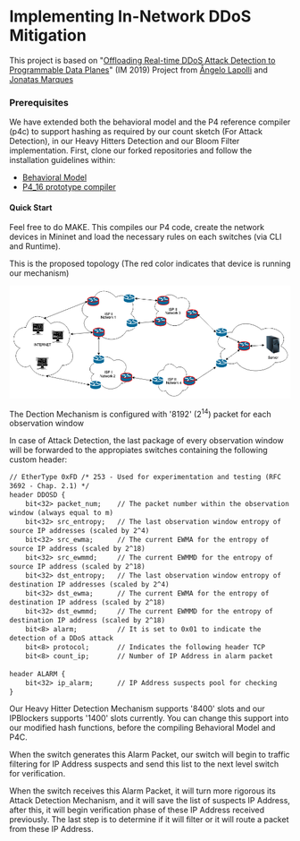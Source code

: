 # Implementing In-Network DDoS Mitigation

This project is based on "[Offloading Real-time DDoS Attack Detection to Programmable Data Planes](https://ieeexplore.ieee.org/document/8717869)" (IM 2019) Project from [Ângelo Lapolli](https://github.com/aclapolli) and [Jonatas Marques](https://github.com/jonadmark/)

### Prerequisites
We have extended both the behavioral model and the P4 reference compiler (p4c) to support hashing as required by our count sketch (For Attack Detection), in our Heavy Hitters Detection and our Bloom Filter implementation.
First, clone our forked repositories and follow the installation guidelines within:

- [Behavioral Model](https://github.com/andreyqg/behavioral-model)
- [P4_16 prototype compiler](https://github.com/andreyqg/p4c)

#### Quick Start
Feel free to do MAKE. This compiles our P4 code, create the network devices in Mininet and load the necessary rules on each switches (via CLI and Runtime).

This is the proposed topology (The red color indicates that device is running our mechanism)

![topology](./Topology.png)

The Dection Mechanism is configured with '8192' (2<sup>14</sup>) packet for each observation window

In case of Attack Detection, the last package of every observation window will be forwarded to the appropiates switches containing the following custom header:
```
// EtherType 0xFD /* 253 - Used for experimentation and testing (RFC 3692 - Chap. 2.1) */
header DDOSD {
    bit<32> packet_num;    // The packet number within the observation window (always equal to m)
    bit<32> src_entropy;   // The last observation window entropy of source IP addresses (scaled by 2^4)
    bit<32> src_ewma;      // The current EWMA for the entropy of source IP address (scaled by 2^18)
    bit<32> src_ewmmd;     // The current EWMMD for the entropy of source IP address (scaled by 2^18)
    bit<32> dst_entropy;   // The last observation window entropy of destination IP addresses (scaled by 2^4)
    bit<32> dst_ewma;      // The current EWMA for the entropy of destination IP address (scaled by 2^18)
    bit<32> dst_ewmmd;     // The current EWMMD for the entropy of destination IP address (scaled by 2^18)
    bit<8> alarm;          // It is set to 0x01 to indicate the detection of a DDoS attack
    bit<8> protocol;       // Indicates the following header TCP
    bit<8> count_ip;       // Number of IP Address in alarm packet
    
header ALARM {
    bit<32> ip_alarm;      // IP Address suspects pool for checking
}
```

Our Heavy Hitter Detection Mechanism supports '8400' slots and our IPBlockers supports '1400' slots currently. You can change this support into our modified hash functions, before the compiling Behavioral Model and P4C.

When the switch generates this Alarm Packet, our switch will begin to traffic filtering for IP Address suspects and send this list to the next level switch for verification.

When the switch receives this Alarm Packet,  it will turn more rigorous its Attack Detection Mechanism, and it will save the list of suspects IP Address, after this, it will begin verification phase of these IP Address received previously. The last step is to determine if it will filter or it will route a packet from these IP Address.
